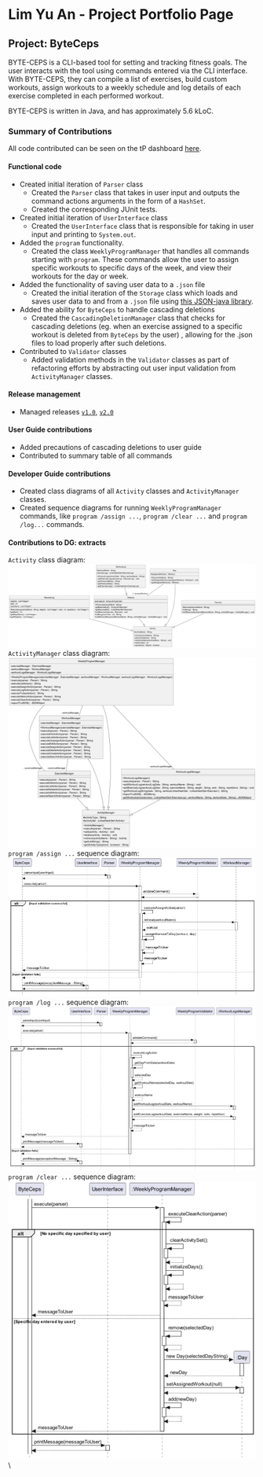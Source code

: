 # Lim Yu An - Project Portfolio Page

## Project: ByteCeps
BYTE-CEPS is a CLI-based tool for setting and tracking fitness goals.
The user interacts with the tool using commands entered via the CLI interface. With BYTE-CEPS, they can compile a list of exercises, build custom workouts, assign workouts to a weekly schedule and log details of each exercise completed in each performed workout.

BYTE-CEPS is written in Java, and has approximately 5.6 kLoC.

### Summary of Contributions
All code contributed can be seen on the tP dashboard
 [here](https://nus-cs2113-ay2324s2.github.io/tp-dashboard/?search=&sort=totalCommits%20dsc&sortWithin=title&timeframe=commit&mergegroup=&groupSelect=groupByRepos&breakdown=true&checkedFileTypes=docs~functional-code~test-code~other&since=2024-02-23&tabOpen=true&tabType=authorship&tabAuthor=pqienso&tabRepo=AY2324S2-CS2113-F14-3%2Ftp%5Bmaster%5D&authorshipIsMergeGroup=false&authorshipFileTypes=docs&authorshipIsBinaryFileTypeChecked=false&authorshipIsIgnoredFilesChecked=false).

#### Functional code
  - Created initial iteration of `Parser` class
    - Created the `Parser` class that takes in user input and outputs the command actions
      arguments in the form of a `HashSet`.
    - Created the corresponding JUnit tests.
  - Created initial iteration of `UserInterface` class
    - Created the `UserInterface` class that is responsible for taking in user input and
      printing to `System.out`.
  - Added the `program` functionality.
    - Created the class `WeeklyProgramManager` that handles all commands starting with
      `program`. These commands allow the user to assign specific workouts to specific
      days of the week, and view their workouts for the day or week.
  - Added the functionality of saving user data to a `.json` file
    - Created the initial iteration of the `Storage` class which loads and saves user data
      to and from a `.json` file using [this JSON-java library](https://github.com/stleary/JSON-java).
  - Added the ability for `ByteCeps` to handle cascading deletions
    - Created the `CascadingDeletionManager` class that checks for cascading deletions
      (eg. when an exercise assigned to a specific workout is deleted from `ByteCeps` by the user)
      , allowing for the .json files to load properly after such deletions.
  - Contributed to `Validator` classes
    - Added validation methods in the `Validator` classes as part of refactoring efforts
      by abstracting out user input validation from `ActivityManager` classes.

#### Release management
  - Managed releases [`v1.0`](https://github.com/AY2324S2-CS2113-F14-3/tp/releases/tag/v1.0),
   [`v2.0`](https://github.com/AY2324S2-CS2113-F14-3/tp/releases/tag/v2.0)

#### User Guide contributions
  - Added precautions of cascading deletions to user guide
  - Contributed to summary table of all commands

#### Developer Guide contributions
  - Created class diagrams of all `Activity` classes and `ActivityManager` classes.
  - Created sequence diagrams for running `WeeklyProgramManager` commands, like `program /assign ...`,
    `program /clear ...` and `program /log...` commands.

#### Contributions to DG: extracts
`Activity` class diagram:\
![](../diagrams/ActivityClassDiagram.png)\
`ActivityManager` class diagram:\
![](../diagrams/ActivityManagerClassDiagram.png)\
`program /assign ...` sequence diagram: \
![](../diagrams/assignWorkoutToProgram.png)\
`program /log ...` sequence diagram:\
![](../diagrams/addExerciseLog.png)\
`program /clear ...` sequence diagram:\
![](../diagrams/clearProgram.png)\